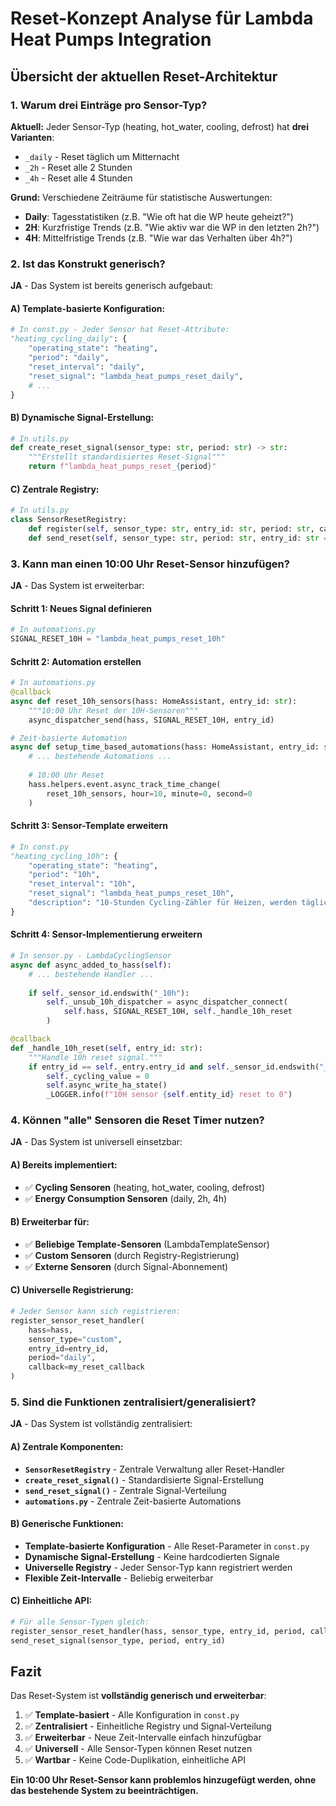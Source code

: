 # Reset-Konzept Analyse für Lambda Heat Pumps Integration

## Übersicht der aktuellen Reset-Architektur

### 1. **Warum drei Einträge pro Sensor-Typ?**

**Aktuell:** Jeder Sensor-Typ (heating, hot_water, cooling, defrost) hat **drei Varianten**:
- `_daily` - Reset täglich um Mitternacht
- `_2h` - Reset alle 2 Stunden  
- `_4h` - Reset alle 4 Stunden

**Grund:** Verschiedene Zeiträume für statistische Auswertungen:
- **Daily**: Tagesstatistiken (z.B. "Wie oft hat die WP heute geheizt?")
- **2H**: Kurzfristige Trends (z.B. "Wie aktiv war die WP in den letzten 2h?")
- **4H**: Mittelfristige Trends (z.B. "Wie war das Verhalten über 4h?")

### 2. **Ist das Konstrukt generisch?**

**JA** - Das System ist bereits generisch aufgebaut:

#### **A) Template-basierte Konfiguration:**
```python
# In const.py - Jeder Sensor hat Reset-Attribute:
"heating_cycling_daily": {
    "operating_state": "heating",
    "period": "daily",
    "reset_interval": "daily",
    "reset_signal": "lambda_heat_pumps_reset_daily",
    # ...
}
```

#### **B) Dynamische Signal-Erstellung:**
```python
# In utils.py
def create_reset_signal(sensor_type: str, period: str) -> str:
    """Erstellt standardisiertes Reset-Signal"""
    return f"lambda_heat_pumps_reset_{period}"
```

#### **C) Zentrale Registry:**
```python
# In utils.py
class SensorResetRegistry:
    def register(self, sensor_type: str, entry_id: str, period: str, callback)
    def send_reset(self, sensor_type: str, period: str, entry_id: str = None)
```

### 3. **Kann man einen 10:00 Uhr Reset-Sensor hinzufügen?**

**JA** - Das System ist erweiterbar:

#### **Schritt 1: Neues Signal definieren**
```python
# In automations.py
SIGNAL_RESET_10H = "lambda_heat_pumps_reset_10h"
```

#### **Schritt 2: Automation erstellen**
```python
# In automations.py
@callback
async def reset_10h_sensors(hass: HomeAssistant, entry_id: str):
    """10:00 Uhr Reset der 10H-Sensoren"""
    async_dispatcher_send(hass, SIGNAL_RESET_10H, entry_id)

# Zeit-basierte Automation
async def setup_time_based_automations(hass: HomeAssistant, entry_id: str):
    # ... bestehende Automations ...
    
    # 10:00 Uhr Reset
    hass.helpers.event.async_track_time_change(
        reset_10h_sensors, hour=10, minute=0, second=0
    )
```

#### **Schritt 3: Sensor-Template erweitern**
```python
# In const.py
"heating_cycling_10h": {
    "operating_state": "heating",
    "period": "10h",
    "reset_interval": "10h",
    "reset_signal": "lambda_heat_pumps_reset_10h",
    "description": "10-Stunden Cycling-Zähler für Heizen, werden täglich um 10:00 Uhr auf 0 gesetzt.",
}
```

#### **Schritt 4: Sensor-Implementierung erweitern**
```python
# In sensor.py - LambdaCyclingSensor
async def async_added_to_hass(self):
    # ... bestehende Handler ...
    
    if self._sensor_id.endswith("_10h"):
        self._unsub_10h_dispatcher = async_dispatcher_connect(
            self.hass, SIGNAL_RESET_10H, self._handle_10h_reset
        )

@callback
def _handle_10h_reset(self, entry_id: str):
    """Handle 10h reset signal."""
    if entry_id == self._entry.entry_id and self._sensor_id.endswith("_10h"):
        self._cycling_value = 0
        self.async_write_ha_state()
        _LOGGER.info(f"10H sensor {self.entity_id} reset to 0")
```

### 4. **Können "alle" Sensoren die Reset Timer nutzen?**

**JA** - Das System ist universell einsetzbar:

#### **A) Bereits implementiert:**
- ✅ **Cycling Sensoren** (heating, hot_water, cooling, defrost)
- ✅ **Energy Consumption Sensoren** (daily, 2h, 4h)

#### **B) Erweiterbar für:**
- ✅ **Beliebige Template-Sensoren** (LambdaTemplateSensor)
- ✅ **Custom Sensoren** (durch Registry-Registrierung)
- ✅ **Externe Sensoren** (durch Signal-Abonnement)

#### **C) Universelle Registrierung:**
```python
# Jeder Sensor kann sich registrieren:
register_sensor_reset_handler(
    hass=hass,
    sensor_type="custom",
    entry_id=entry_id,
    period="daily",
    callback=my_reset_callback
)
```

### 5. **Sind die Funktionen zentralisiert/generalisiert?**

**JA** - Das System ist vollständig zentralisiert:

#### **A) Zentrale Komponenten:**
- **`SensorResetRegistry`** - Zentrale Verwaltung aller Reset-Handler
- **`create_reset_signal()`** - Standardisierte Signal-Erstellung
- **`send_reset_signal()`** - Zentrale Signal-Verteilung
- **`automations.py`** - Zentrale Zeit-basierte Automations

#### **B) Generische Funktionen:**
- **Template-basierte Konfiguration** - Alle Reset-Parameter in `const.py`
- **Dynamische Signal-Erstellung** - Keine hardcodierten Signale
- **Universelle Registry** - Jeder Sensor-Typ kann registriert werden
- **Flexible Zeit-Intervalle** - Beliebig erweiterbar

#### **C) Einheitliche API:**
```python
# Für alle Sensor-Typen gleich:
register_sensor_reset_handler(hass, sensor_type, entry_id, period, callback)
send_reset_signal(sensor_type, period, entry_id)
```

## Fazit

Das Reset-System ist **vollständig generisch und erweiterbar**:

1. ✅ **Template-basiert** - Alle Konfiguration in `const.py`
2. ✅ **Zentralisiert** - Einheitliche Registry und Signal-Verteilung
3. ✅ **Erweiterbar** - Neue Zeit-Intervalle einfach hinzufügbar
4. ✅ **Universell** - Alle Sensor-Typen können Reset nutzen
5. ✅ **Wartbar** - Keine Code-Duplikation, einheitliche API

**Ein 10:00 Uhr Reset-Sensor kann problemlos hinzugefügt werden, ohne das bestehende System zu beeinträchtigen.**

